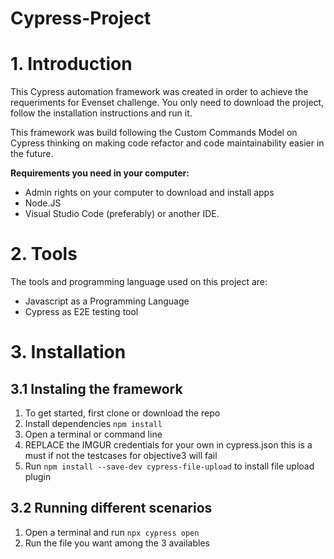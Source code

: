 # Cypress-Project

# 1. Introduction

This Cypress automation framework was created in order to achieve the requeriments for Evenset challenge.
You only need to download the project, follow the installation instructions and run it.

This framework was build following the Custom Commands Model on Cypress thinking on making code refactor and code maintainability easier in the future.

**Requirements you need in your computer:**

- Admin rights on your computer to download and install apps
- Node.JS
- Visual Studio Code (preferably) or another IDE.

# 2. Tools

The tools and programming language used on this project are:

- Javascript as a Programming Language
- Cypress as E2E testing tool

# 3. Installation

## 3.1 Instaling the framework

1. To get started, first clone or download the repo
2. Install dependencies `npm install`
3. Open a terminal or command line
4. REPLACE the IMGUR credentials for your own in cypress.json this is a must if not the testcases for objective3 will fail
5. Run `npm install --save-dev cypress-file-upload` to install file upload plugin

## 3.2 Running different scenarios

1. Open a terminal and run `npx cypress open`
2. Run the file you want among the 3 availables
